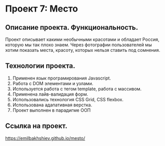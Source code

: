 # Проект 7: Место

## Описание проекта. Функциональность.
Проект описывает какими необычными красотами и обладает Россия, которую мы так плохо знаем. Через фотографии пользователей мы хотим показать места, красоту, которых нельзя ставить под сомнения.

## Технологии проекта.
1. Применен язык програмирования Javascript.
2. Работа с DOM элементами и узлами.
3. Используется работа с тегом template, работа с массивом.
4. Применена лайв-валидация форм.
5. Использовались технология CSS Grid, CSS flexbox.
6. Использована адапативная верстка.
7. Проект выполнен в парадигме ООП

## Ссылка на проект.
https://emilbakhshiev.github.io/mesto/